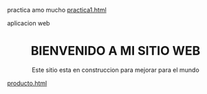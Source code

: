 practica amo mucho
[practica1.html](https://github.com/user-attachments/files/22248196/practica1.html)

<html lang="en">
<head>
    <meta charset="UTF-8">
    <meta name="viewport" content="width=device-width, initial-scale=1.0">
    aplicacion web

</head>
<body>
    <CENTER><h1>BIENVENIDO A MI SITIO WEB</h1>
    <P>Este sitio esta en construccion para mejorar para el mundo </P></CENTER>
    
</body>
</html>


[producto.html](https://github.com/user-attachments/files/22248260/producto.html)
<!DOCTYPE html>
<html lang="en">
<head>
    <meta charset="UTF-8">
    <meta name="viewport" content="width=device-width, initial-scale=1.0">
    <title>Document</title>
    <style>
        .imagen-circular{
            width: 200px;
            height: 200px;
            object-fit: cover;
            border-radius: 100%;
        }
        body{
            background-image:url(futbool1.jpeg) ;
            background-repeat: no-repeat;
            background-size: cover;width: 100%;height: 400px;
           

        }
        #t{
            
            font-size: 50px;
            height: 60px;
            width: 700px;
        }
        #t1{
            margin-left: 100px;
            font-size: 60px;
            border-radius: 5.0em;
            background-color: transparent;
        }
        #t1:hover{
            background-color: black;
            font-size: 60px;
            border-radius: 5.0em;
            color: blue;
            
        }
        #t3{
            text-align: 300px;
        }
        #t4{
            width: 500px;
            font-size: 500px;
        }
        #t5{
            font-size: 50px;
        }
        #b{
        color: rgb(9, 13, 16);
        font-size: 60px;
        border-style: solid;
        border-radius: 0.5em;
        height: 50%;
        width: 50%;
     }
     #b:hover{
        color: aliceblue;
        font-size: 60px;
        border-style: solid;
        border-radius: 0.5em;
        height: 50%;
        width: 50%;
        background-color: brown;
     }
     
     
    </style>
    <script>
        function inicio(){
            window.open("inicio.html")
        }
        function producto(){
            window.open("producto.html")
        }
        function contacto(){
            window.open("contacto.html")
        }
    
        function basquet(){
            window.open("basquet.html")
        }
    
</script>
</head>
<body >
<header> <img src="logo.jpeg" alt=" imagen" class="imagen-circular" >
<center><input type="submit" value="INICIO" id="t1" onclick="inicio()"> 
<input type="submit" value="PRODUCTO" id="t1" onclick="producto()">
<input type="submit" value="CONTACTO" id="t1" onclick=" contacto()"></center>
</header> <br>
<center><p1 id="t">Futbool</p1><br><br>
<p id="t">Lo mejor de lo mejor </p></center>

<center><p2 id="t5"> Marcas  de Balones</p2><br><br></center>
<input type="checkbox" name="c" id="" >Futtree <img src="D_NQ_NP_717362-MLM40545439220_012020-O.webp" alt="" width="200px" height="200px">
<input type="checkbox" name="c" id=""> Nike <img src="Unknown-8.jpeg" alt="" width="200px" height="200px">
<input type="checkbox" name="c" id=""> Voit <img src="Unknown-7.jpeg" alt="" width="200px" height="200px"><br>
<input type="checkbox" name="c" id=""> Gaser <img src="Unknown-9.jpeg" alt="" width="200px" height="200px">
<input type="checkbox" name="c" id=""> Molten <img src="Unknown-10.jpeg" alt="" width="200px" height="200px"><br>
<select name="" id="t4"> 
    <option value="">seleccione color del balon  </option>
    <option value="">Rojo y Negro</option>
    <option value="">Verde y Amarillo </option>
    <option value="">Azul y Naranja </option>
    <option value="">Gris y Negro</option>
    <option value="">naranja y Verde</option>
</select> <br><br>

<center><p3 id="t5">Uniforme de Futbool</p3><br></center>

<input type="checkbox" name="c" id="" >Real madrid <img src="Unknown-2 copy.jpeg" alt="" width="200px" height="200px">
<input type="checkbox" name="c" id=""> Barcelona <img src="Unknown-3.jpeg" alt="" width="200px" height="200px">
<input type="checkbox" name="c" id=""> Manchester city <img src="nuevo-uniforme-manchester-city-2018.jpg.webp" alt="" width="200px" height="200px"><br>
<input type="checkbox" name="c" id=""> Manchestar unaiter <img src="Unknown-4.jpeg" alt="" width="200px" height="200px">
<input type="checkbox" name="c" id=""> Liverpool <img src="liverpool.jpeg" alt="" width="200px" height="200px">
<input type="checkbox" name="c" id=""> Arsenal <img src="Unknown-6.jpeg" alt="" width="200px" height="200px"><br>
<input type="checkbox" name="c" id=""> Juventus  <img src="Unknown-5.jpeg" alt="" width="200px" height="200px"><br><br>
  
<center><p4 id="t5"> Como seria el uniforme de las mangas</p4><br></center>
<center><input type="radio" name="c" id="">Manga larga <input type="radio" name="c" id="">Manga corta <br></center>
<select name="" id="t4"> 
    <option value="">color de el uniforme </option>
    <option value="">Negro</option>
    <option value="">Blanco</option>
    <option value="">Azul  </option>
    <option value="">rojo</option>
    <option value="">Gris</option>
</select> <br><br>

<center><p5 id="t5">Tacos deportivos que quiere </p3><br></center>
<input type="radio" name="c" id="" >Adidas <img src="images-1.jpeg" alt="" width="200px" height="200px">
<input type="radio" name="c" id=""> Nike   <img src="images-2.jpeg" alt="" width="200px" height="200px">
<input type="radio" name="c" id=""> Pirma  <img src="Unknown-11.jpeg" alt="" width="200px" height="200px"><br>   


    <center><P6 id="t5"> Que color serian</P6><br></center>
<select name="" id="t4"> 
    <option value="">sellecione color </option>
    <option value="">Negros</option>
    <option value="">Blancos </option>
    <option value="">Azul  </option>
    <option value="">rojos</option>
    <option value="">Grises</option>
</select> <br><br> <br><br>

<center><label id="b" onclick="basquet()">basquet</label></center>


</body>
</html>
